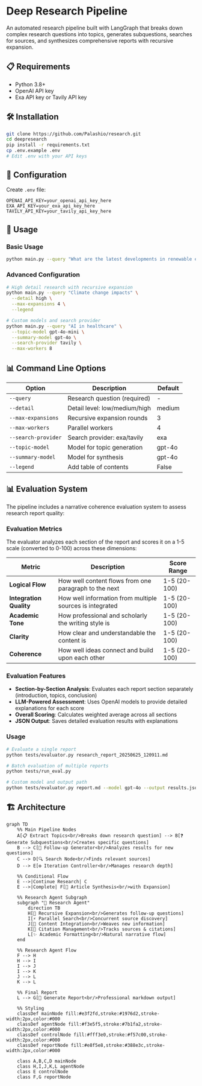 # Deep Research Pipeline

An automated research pipeline built with LangGraph that breaks down complex research questions into topics, generates subquestions, searches for sources, and synthesizes comprehensive reports with recursive expansion.

## 📋 Requirements

- Python 3.8+
- OpenAI API key
- Exa API key or Tavily API key

## 🛠️ Installation

```bash
git clone https://github.com/Palashio/research.git
cd deepresearch
pip install -r requirements.txt
cp .env.example .env
# Edit .env with your API keys
```

## 🔧 Configuration

Create `.env` file:
```env
OPENAI_API_KEY=your_openai_api_key_here
EXA_API_KEY=your_exa_api_key_here
TAVILY_API_KEY=your_tavily_api_key_here
```


## 🚀 Usage

### Basic Usage
```bash
python main.py --query "What are the latest developments in renewable energy?"
```

### Advanced Configuration
```bash
# High detail research with recursive expansion
python main.py --query "Climate change impacts" \
  --detail high \
  --max-expansions 4 \
  --legend

# Custom models and search provider
python main.py --query "AI in healthcare" \
  --topic-model gpt-4o-mini \
  --summary-model gpt-4o \
  --search-provider tavily \
  --max-workers 8
```

## 📊 Command Line Options

| Option | Description | Default |
|--------|-------------|---------|
| `--query` | Research question (required) | - |
| `--detail` | Detail level: low/medium/high | medium |
| `--max-expansions` | Recursive expansion rounds | 3 |
| `--max-workers` | Parallel workers | 4 |
| `--search-provider` | Search provider: exa/tavily | exa | (must work with structured outputs)
| `--topic-model` | Model for topic generation | gpt-4o | (must work with structured outputs)
| `--summary-model` | Model for synthesis | gpt-4o |
| `--legend` | Add table of contents | False |


## 📊 Evaluation System

The pipeline includes a narrative coherence evaluation system to assess research report quality:

### Evaluation Metrics

The evaluator analyzes each section of the report and scores it on a 1-5 scale (converted to 0-100) across these dimensions:

| Metric | Description | Score Range |
|--------|-------------|-------------|
| **Logical Flow** | How well content flows from one paragraph to the next | 1-5 (20-100) |
| **Integration Quality** | How well information from multiple sources is integrated | 1-5 (20-100) |
| **Academic Tone** | How professional and scholarly the writing style is | 1-5 (20-100) |
| **Clarity** | How clear and understandable the content is | 1-5 (20-100) |
| **Coherence** | How well ideas connect and build upon each other | 1-5 (20-100) |

### Evaluation Features

- **Section-by-Section Analysis**: Evaluates each report section separately (introduction, topics, conclusion)
- **LLM-Powered Assessment**: Uses OpenAI models to provide detailed explanations for each score
- **Overall Scoring**: Calculates weighted average across all sections
- **JSON Output**: Saves detailed evaluation results with explanations

### Usage

```bash
# Evaluate a single report
python tests/evaluator.py research_report_20250625_120911.md

# Batch evaluation of multiple reports
python tests/run_eval.py

# Custom model and output path
python tests/evaluator.py report.md --model gpt-4o --output results.json
```

## 🏗️ Architecture

```mermaid
graph TD
    %% Main Pipeline Nodes
    A[📋 Extract Topics<br/>Breaks down research question] --> B[❓ Generate Subquestions<br/>Creates specific questions]
    B --> C[🔄 Follow-up Generator<br/>Analyzes results for new questions]
    C --> D[🔍 Search Node<br/>Finds relevant sources]
    D --> E[⚙️ Iteration Controller<br/>Manages research depth]
    
    %% Conditional Flow
    E -->|Continue Research| C
    E -->|Complete| F[🧠 Article Synthesis<br/>with Expansion]
    
    %% Research Agent Subgraph
    subgraph "🔬 Research Agent"
        direction TB
        H[🚀 Recursive Expansion<br/>Generates follow-up questions]
        I[⚡ Parallel Search<br/>Concurrent source discovery]
        J[🔗 Content Integration<br/>Weaves new information]
        K[📝 Citation Management<br/>Tracks sources & citations]
        L[✨ Academic Formatting<br/>Natural narrative flow]
    end
    
    %% Research Agent Flow
    F --> H
    H --> I
    I --> J
    I --> K
    J --> L
    K --> L
    
    %% Final Report
    L --> G[📄 Generate Report<br/>Professional markdown output]
    
    %% Styling
    classDef mainNode fill:#e3f2fd,stroke:#1976d2,stroke-width:2px,color:#000
    classDef agentNode fill:#f3e5f5,stroke:#7b1fa2,stroke-width:2px,color:#000
    classDef controlNode fill:#fff3e0,stroke:#f57c00,stroke-width:2px,color:#000
    classDef reportNode fill:#e8f5e8,stroke:#388e3c,stroke-width:2px,color:#000
    
    class A,B,C,D mainNode
    class H,I,J,K,L agentNode
    class E controlNode
    class F,G reportNode
```
